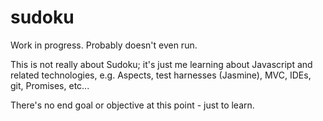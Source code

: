 sudoku
======
Work in progress. Probably doesn't even run.

This is not really about Sudoku; it's just me learning about Javascript and related technologies, e.g. Aspects, test harnesses (Jasmine), MVC, IDEs, git, Promises, etc...

There's no end goal or objective at this point - just to learn.
